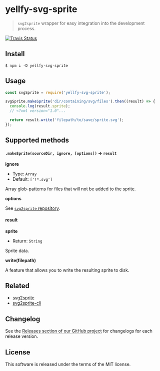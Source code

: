 # yellfy-svg-sprite

> `svg2sprite` wrapper for easy integration into the development process.

[![Travis Status](https://travis-ci.org/mrmlnc/yellfy-svg-sprite.svg?branch=master)](https://travis-ci.org/mrmlnc/yellfy-svg-sprite)

## Install

```shell
$ npm i -D yellfy-svg-sprite
```

## Usage

```js
const svgSprite = require('yellfy-svg-sprite');

svgSprite.makeSprite('dir/containing/svg/files').then((result) => {
  console.log(result.sprite);
  // <?xml version="1.0"...

  return result.write('filepath/to/save/sprite.svg');
});
```

## Supported methods

#### `.makeSprite(sourceDir, ignore, [options])` → `result`

**ignore**

  * Type: `Array`
  * Default: `['!*.svg']`

Array glob-patterns for files that will not be added to the sprite.

**options**

See [`svg2sprite` repository](https://github.com/mrmlnc/svg2sprite#supported-options).

#### result

**sprite**

  * Return: `String`

Sprite data.

**write(filepath)**

A feature that allows you to write the resulting sprite to disk.

## Related

  * [svg2sprite](https://github.com/mrmlnc/svg2sprite)
  * [svg2sprite-cli](https://github.com/mrmlnc/svg2sprite-cli)

## Changelog

See the [Releases section of our GitHub project](https://github.com/mrmlnc/yellfy-svg-sprite/releases) for changelogs for each release version.

## License

This software is released under the terms of the MIT license.
